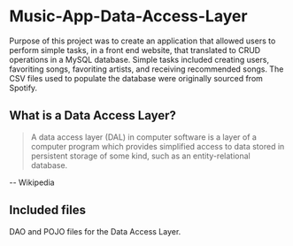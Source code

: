 # Music-App-Data-Access-Layer
Purpose of this project was to create an application that allowed users to perform simple tasks, in a front end website,
that translated to CRUD operations in a MySQL database. Simple tasks included creating users, favoriting songs, favoriting artists, and receiving recommended songs.
The CSV files used to populate the database were originally sourced from Spotify.
## What is a Data Access Layer?
>A data access layer (DAL) in computer software is a layer of a computer program which provides simplified access to data stored in persistent storage of some kind, such as an entity-relational database.

-- Wikipedia
## Included files
DAO and POJO files for the Data Access Layer.

